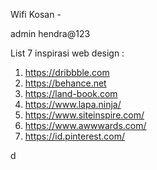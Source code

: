 Wifi Kosan -

admin
hendra@123

List 7 inspirasi web design :

1. https://dribbble.com
2. https://behance.net
3. https://land-book.com
4. https://www.lapa.ninja/
5. https://www.siteinspire.com/
6. https://www.awwwards.com/
7. https://id.pinterest.com/


d

